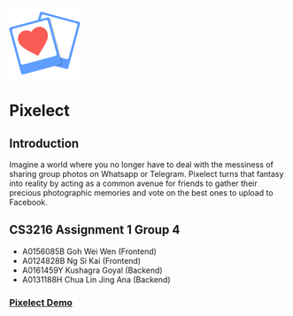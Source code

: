 ![](/static/assets/logo.png)

# Pixelect
## Introduction
Imagine a world where you no longer have to deal with the messiness of sharing group photos on Whatsapp or Telegram. Pixelect turns that fantasy into reality by acting as a common avenue for friends to gather their precious photographic memories and vote on the best ones to upload to Facebook.

## CS3216 Assignment 1 Group 4
- A0156085B Goh Wei Wen (Frontend)
- A0124828B Ng Si Kai (Frontend)
- A0161459Y Kushagra Goyal (Backend)
- A0131188H Chua Lin Jing Ana (Backend)

### [Pixelect Demo](https://www.pixelect.me)
